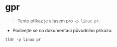 # gpr

> Tento příkaz je aliasem pro `-p linux pr`.

- Podívejte se na dokumentaci původního příkazu:

`tldr -p linux pr`

